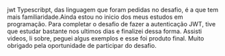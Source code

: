 jwt
Typescribpt, das linguagem que foram pedidas no desafio, é a que tem mais familiaridade.Ainda estou no inicio dos meus estudos em programação. 
Para completar o desafio de fazer a autenticação JWT, tive que estudar bastante nos ultimos dias e finalizei dessa forma. Assisti videos, li sobre, peguei algus exemplos e esse foi produto final.
Muito obrigado pela oportunidade de participar do desafio.
